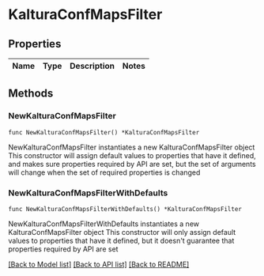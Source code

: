 # KalturaConfMapsFilter

## Properties

Name | Type | Description | Notes
------------ | ------------- | ------------- | -------------

## Methods

### NewKalturaConfMapsFilter

`func NewKalturaConfMapsFilter() *KalturaConfMapsFilter`

NewKalturaConfMapsFilter instantiates a new KalturaConfMapsFilter object
This constructor will assign default values to properties that have it defined,
and makes sure properties required by API are set, but the set of arguments
will change when the set of required properties is changed

### NewKalturaConfMapsFilterWithDefaults

`func NewKalturaConfMapsFilterWithDefaults() *KalturaConfMapsFilter`

NewKalturaConfMapsFilterWithDefaults instantiates a new KalturaConfMapsFilter object
This constructor will only assign default values to properties that have it defined,
but it doesn't guarantee that properties required by API are set


[[Back to Model list]](../README.md#documentation-for-models) [[Back to API list]](../README.md#documentation-for-api-endpoints) [[Back to README]](../README.md)


